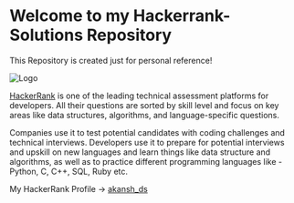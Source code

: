 
# Welcome to my Hackerrank-Solutions Repository

This Repository is created just for personal reference!


![Logo](https://images.yourstory.com/cs/1/6fe21cf0425e11ea943f1fd65c7bf912/hackerranklogo-1607404272375.png?fm=png&auto=format)

[HackerRank](https://www.hackerrank.com) is one of the leading technical assessment platforms for developers. All their questions are sorted by skill level and focus on key areas like data structures, algorithms, and language-specific questions.

Companies use it to test potential candidates with coding challenges and technical interviews. Developers use it to prepare for potential interviews and upskill on new languages and learn things like data structure and algorithms, as well as to practice different programming languages like - Python, C, C++, SQL, Ruby etc.
    
My HackerRank Profile -> [akansh_ds](https://www.hackerrank.com/akansh_ds)

